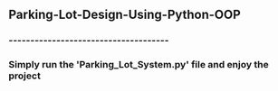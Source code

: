 ## Parking-Lot-Design-Using-Python-OOP
### -------------------------------------
### Simply run the 'Parking_Lot_System.py' file and enjoy the project

